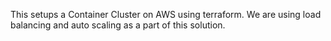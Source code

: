 This setups a Container Cluster on AWS using terraform. We are using load balancing and auto scaling as a part of this solution.